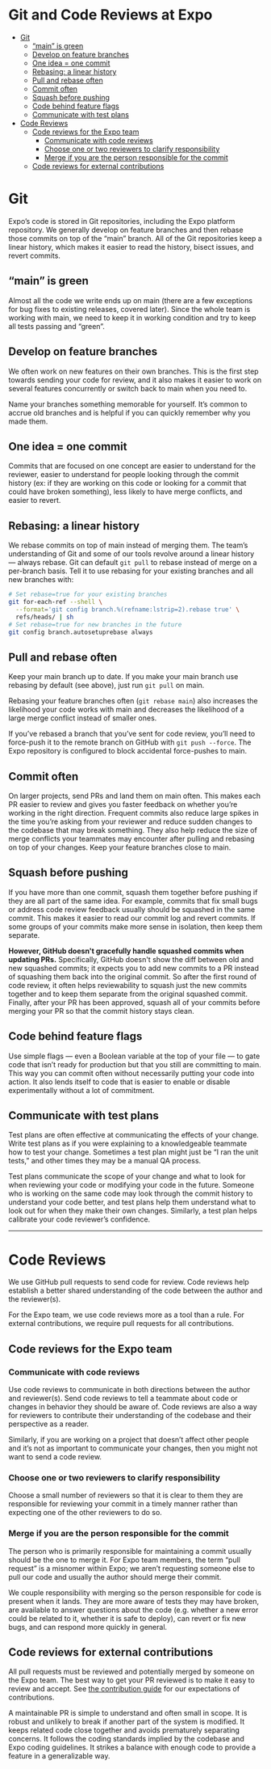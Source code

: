 # Git and Code Reviews at Expo

- [Git](#git)
  - [“main” is green](#-main--is-green)
  - [Develop on feature branches](#develop-on-feature-branches)
  - [One idea = one commit](#one-idea---one-commit)
  - [Rebasing: a linear history](#rebasing--a-linear-history)
  - [Pull and rebase often](#pull-and-rebase-often)
  - [Commit often](#commit-often)
  - [Squash before pushing](#squash-before-pushing)
  - [Code behind feature flags](#code-behind-feature-flags)
  - [Communicate with test plans](#communicate-with-test-plans)
- [Code Reviews](#code-reviews)
  - [Code reviews for the Expo team](#code-reviews-for-the-expo-team)
    - [Communicate with code reviews](#communicate-with-code-reviews)
    - [Choose one or two reviewers to clarify responsibility](#choose-one-or-two-reviewers-to-clarify-responsibility)
    - [Merge if you are the person responsible for the commit](#merge-if-you-are-the-person-responsible-for-the-commit)
  - [Code reviews for external contributions](#code-reviews-for-external-contributions)

# Git

Expo’s code is stored in Git repositories, including the Expo platform repository. We generally develop on feature branches and then rebase those commits on top of the “main” branch. All of the Git repositories keep a linear history, which makes it easier to read the history, bisect issues, and revert commits.

## “main” is green

Almost all the code we write ends up on main (there are a few exceptions for bug fixes to existing releases, covered later). Since the whole team is working with main, we need to keep it in working condition and try to keep all tests passing and “green”.

## Develop on feature branches

We often work on new features on their own branches. This is the first step towards sending your code for review, and it also makes it easier to work on several features concurrently or switch back to main when you need to.

Name your branches something memorable for yourself. It’s common to accrue old branches and is helpful if you can quickly remember why you made them.

## One idea = one commit

Commits that are focused on one concept are easier to understand for the reviewer, easier to understand for people looking through the commit history (ex: if they are working on this code or looking for a commit that could have broken something), less likely to have merge conflicts, and easier to revert.

## Rebasing: a linear history

We rebase commits on top of main instead of merging them. The team’s understanding of Git and some of our tools revolve around a linear history — always rebase. Git can default `git pull` to rebase instead of merge on a per-branch basis. Tell it to use rebasing for your existing branches and all new branches with:

```sh
# Set rebase=true for your existing branches
git for-each-ref --shell \
  --format='git config branch.%(refname:lstrip=2).rebase true' \
  refs/heads/ | sh
# Set rebase=true for new branches in the future
git config branch.autosetuprebase always
```

## Pull and rebase often

Keep your main branch up to date. If you make your main branch use rebasing by default (see above), just run `git pull` on main.

Rebasing your feature branches often (`git rebase main`) also increases the likelihood your code works with main and decreases the likelihood of a large merge conflict instead of smaller ones.

If you’ve rebased a branch that you’ve sent for code review, you’ll need to force-push it to the remote branch on GitHub with `git push --force`. The Expo repository is configured to block accidental force-pushes to main.

## Commit often

On larger projects, send PRs and land them on main often. This makes each PR easier to review and gives you faster feedback on whether you’re working in the right direction. Frequent commits also reduce large spikes in the time you’re asking from your reviewer and reduce sudden changes to the codebase that may break something. They also help reduce the size of merge conflicts your teammates may encounter after pulling and rebasing on top of your changes. Keep your feature branches close to main.

## Squash before pushing

If you have more than one commit, squash them together before pushing if they are all part of the same idea. For example, commits that fix small bugs or address code review feedback usually should be squashed in the same commit. This makes it easier to read our commit log and revert commits. If some groups of your commits make more sense in isolation, then keep them separate.

**However, GitHub doesn't gracefully handle squashed commits when updating PRs.** Specifically, GitHub doesn't show the diff between old and new squashed commits; it expects you to add new commits to a PR instead of squashing them back into the original commit. So after the first round of code review, it often helps reviewability to squash just the new commits together and to keep them separate from the original squashed commit. Finally, after your PR has been approved, squash all of your commits before merging your PR so that the commit history stays clean.

## Code behind feature flags

Use simple flags — even a Boolean variable at the top of your file — to gate code that isn’t ready for production but that you still are committing to main. This way you can commit often without necessarily putting your code into action. It also lends itself to code that is easier to enable or disable experimentally without a lot of commitment.

## Communicate with test plans

Test plans are often effective at communicating the effects of your change. Write test plans as if you were explaining to a knowledgeable teammate how to test your change. Sometimes a test plan might just be “I ran the unit tests,” and other times they may be a manual QA process.

Test plans communicate the scope of your change and what to look for when reviewing your code or modifying your code in the future. Someone who is working on the same code may look through the commit history to understand your code better, and test plans help them understand what to look out for when they make their own changes. Similarly, a test plan helps calibrate your code reviewer’s confidence.

---

# Code Reviews

We use GitHub pull requests to send code for review. Code reviews help establish a better shared understanding of the code between the author and the reviewer(s).

For the Expo team, we use code reviews more as a tool than a rule. For external contributions, we require pull requests for all contributions.

## Code reviews for the Expo team

### Communicate with code reviews

Use code reviews to communicate in both directions between the author and reviewer(s). Send code reviews to tell a teammate about code or changes in behavior they should be aware of. Code reviews are also a way for reviewers to contribute their understanding of the codebase and their perspective as a reader.

Similarly, if you are working on a project that doesn’t affect other people and it’s not as important to communicate your changes, then you might not want to send a code review.

### Choose one or two reviewers to clarify responsibility

Choose a small number of reviewers so that it is clear to them they are responsible for reviewing your commit in a timely manner rather than expecting one of the other reviewers to do so.

### Merge if you are the person responsible for the commit

The person who is primarily responsible for maintaining a commit usually should be the one to merge it. For Expo team members, the term “pull request” is a misnomer within Expo; we aren’t requesting someone else to pull our code and usually the author should merge their commit.

We couple responsibility with merging so the person responsible for code is present when it lands. They are more aware of tests they may have broken, are available to answer questions about the code (e.g. whether a new error could be related to it, whether it is safe to deploy), can revert or fix new bugs, and can respond more quickly in general.

## Code reviews for external contributions

All pull requests must be reviewed and potentially merged by someone on the Expo team. The best way to get your PR reviewed is to make it easy to review and accept. See [the contribution guide](../CONTRIBUTING.md) for our expectations of contributions.

A maintainable PR is simple to understand and often small in scope. It is robust and unlikely to break if another part of the system is modified. It keeps related code close together and avoids prematurely separating concerns. It follows the coding standards implied by the codebase and Expo coding guidelines. It strikes a balance with enough code to provide a feature in a generalizable way.
